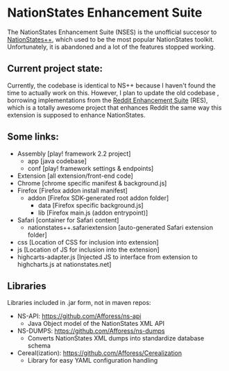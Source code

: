 # NationStates Enhancement Suite

The NationStates Enhancement Suite (NSES) is the unofficial succesor to [NationStates++](https://github.com/NationStates/NationStatesPlusPlus), which used to be the most popular NationStates toolkit. Unfortunately, it is abandoned and a lot of the features stopped working.

## Current project state:
Currently, the codebase is identical to NS++ because I haven't found the time to actually work on this. However, I plan to update the old codebase , borrowing implementations from the [Reddit Enhancement Suite](https://github.com/honestbleeps/Reddit-Enhancement-Suite) (RES), which is a totally awesome project that enhances Reddit the same way this extension is supposed to enhance NationStates.

## Some links:
- Assembly [play! framework 2.2 project]
     - app [java codebase]
     - conf [play! framework settings & endpoints]
- Extension [all extension/front-end code]
 - Chrome [chrome specific manifest & background.js]
 - Firefox [Firefox addon install manifest]
     - addon [Firefox SDK-generated root addon folder]
         - data [Firefox specific background.js]
         - lib [Firefox main.js (addon entrypoint)]
 - Safari [container for Safari content]
     - nationstates++.safariextension [auto-generated Safari extension folder]
  - css [Location of CSS for inclusion into extension]
  - js [Location of JS for inclusion into the extension]
  - highcarts-adapter.js [Injected JS to interface from extension to highcharts.js at nationstates.net]

## Libraries
Libraries included in .jar form, not in maven repos:
- NS-API: https://github.com/Afforess/ns-api
     - Java Object model of the NationStates XML API
- NS-DUMPS: https://github.com/Afforess/ns-dumps
     - Converts NationStates XML dumps into standardize database schema
- Cereal(ization): https://github.com/Afforess/Cerealization
     - Library for easy YAML configuration handling
